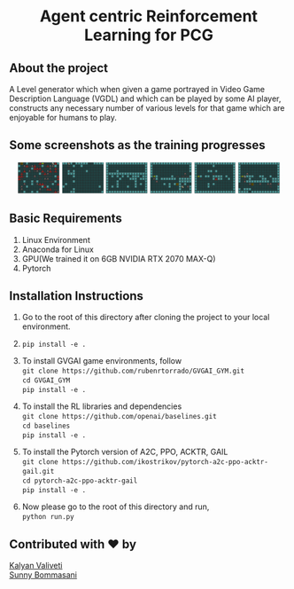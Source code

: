 <h1 align="center">
  Agent centric Reinforcement Learning for PCG
</h1>

## About the project ##
A Level generator which when given a game portrayed in Video Game Description Language (VGDL) and which can be played by some AI player, constructs any necessary number of various levels for that game which are enjoyable for humans to play.
## Some screenshots as the training progresses ##
<p align="center">
    <img src="Generated levels/1.png"
    height="15%" width="15%">
   <img src="Generated levels/2.png"
    height="15%" width="15%">
   <img src="Generated levels/3.png"
    height="15%" width="15%">
   <img src="Generated levels/4.png"
    height="15%" width="15%">
   <img src="Generated levels/5.png"
    height="15%" width="15%">
   <img src="Generated levels/6.png"
    height="15%" width="15%">
</p>

## Basic Requirements ##
1. Linux Environment
2. Anaconda for Linux
3. GPU(We trained it on 6GB NVIDIA RTX 2070 MAX-Q)
4. Pytorch


## Installation Instructions ##

1. Go to the root of this directory after cloning the project to your local environment.
2. `pip install -e .`
3. To install GVGAI game environments, follow <br/>
`git clone https://github.com/rubenrtorrado/GVGAI_GYM.git` <br/>
`cd GVGAI_GYM`<br/>
`pip install -e .`
4. To install the RL libraries and dependencies <br/>
`git clone https://github.com/openai/baselines.git`<br/>
`cd baselines`<br/>
`pip install -e .`
5. To install the Pytorch version of A2C, PPO, ACKTR, GAIL <br/>
`git clone https://github.com/ikostrikov/pytorch-a2c-ppo-acktr-gail.git` <br/>
`cd pytorch-a2c-ppo-acktr-gail`<br/>
`pip install -e .`

6. Now please go to the root of this directory and run,<br/>
`python run.py`


## Contributed with ❤ by ##

 [Kalyan Valiveti](https://github.com/kalyan-v)<br/>
 [Sunny Bommasani](https://github.com/Sunny3699)

